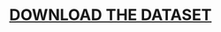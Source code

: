 # [DOWNLOAD THE DATASET](https://drive.google.com/drive/folders/1kn6-IE0tiUoK151zaSELn72urs5IaZS8?usp=sharing)

